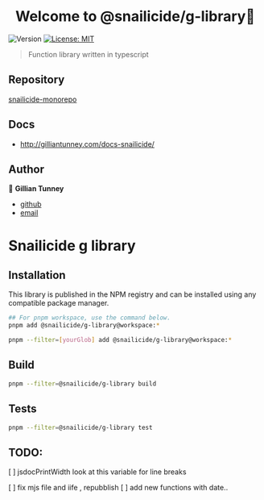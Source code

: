 <h1 align="center">Welcome to @snailicide/g-library👋</h1>
<p>
  <img alt="Version" src="https://img.shields.io/badge/version-0.0.1-blue.svg?cacheSeconds=2592000" />
  <a href="#" target="_blank">
    <img alt="License: MIT" src="https://img.shields.io/badge/License-MIT-yellow.svg" />
  </a>
</p>

> Function library written in typescript

## Repository

[snailicide-monorepo](https://github.com/gbtunney/snailicide-monorepo.git)

## Docs

-   http://gilliantunney.com/docs-snailicide/

## Author

👤 **Gillian Tunney**

-   [github](https://github.com/gbtunney)
-   [email](mailto:gbtunney@mac.com)

# Snailicide g library

## Installation

This library is published in the NPM registry and can be installed using any compatible package manager.

```sh
## For pnpm workspace, use the command below.
pnpm add @snailicide/g-library@workspace:*

pnpm --filter=[yourGlob] add @snailicide/g-library@workspace:*
```

## Build

```sh
pnpm --filter=@snailicide/g-library build
```

## Tests

```sh
pnpm --filter=@snailicide/g-library test
```

## TODO:

[ ] jsdocPrintWidth look at this variable for line breaks

[ ] fix mjs file and iife  , repubblish
[ ] add new functions  with date..

